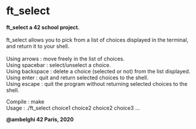 # ft_select

<b>ft_select a 42 school project.</b><br><br>
ft_select allows you to pick from a list of choices displayed in the terminal, and return it to your shell.<br><br>
Using arrows : move freely in the list of choices.<br>
Using spacebar : select/unselect a choice.<br>
Using backspace : delete a choice (selected or not) from the list displayed.<br>
Using enter : quit and return selected choices to the shell.<br>
Using escape : quit the program without returning selected choices to the shell.<br>

Compile : make<br>
Usage : ./ft_select choice1 choice2 choice2 choice3 ...

<b>@ambelghi 42 Paris, 2020</b>
